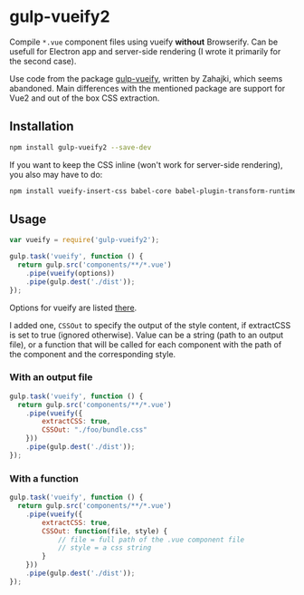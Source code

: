# gulp-vueify2
Compile `*.vue` component files using vueify **without** Browserify. Can be usefull for Electron app and server-side rendering (I wrote it primarily for the second case).

Use code from the package [gulp-vueify](https://github.com/Zahajki/gulp-vueify), written by Zahajki, which seems abandoned. Main differences with the mentioned package are support for Vue2 and out of the box CSS extraction.

## Installation
```bash
npm install gulp-vueify2 --save-dev
```

If you want to keep the CSS inline (won't work for server-side rendering), you also may have to do:
```bash
npm install vueify-insert-css babel-core babel-plugin-transform-runtime babel-preset-es2015 --save-dev
```

## Usage
```javascript
var vueify = require('gulp-vueify2');

gulp.task('vueify', function () {
  return gulp.src('components/**/*.vue')
    .pipe(vueify(options))
    .pipe(gulp.dest('./dist'));
});
```

Options for vueify are listed [there](https://github.com/vuejs/vueify/#configuring-options).

I added one, `CSSOut` to specify the output of the style content, if extractCSS is set to true (ignored otherwise). Value can be a string (path to an output file), or a function that will be called for each component with the path of the component and the corresponding style.

### With an output file
```javascript
gulp.task('vueify', function () {
  return gulp.src('components/**/*.vue')
    .pipe(vueify({
        extractCSS: true,
        CSSOut: "./foo/bundle.css"
    }))
    .pipe(gulp.dest('./dist'));
});
```

### With a function
```javascript
gulp.task('vueify', function () {
  return gulp.src('components/**/*.vue')
    .pipe(vueify({
        extractCSS: true,
        CSSOut: function(file, style) {
            // file = full path of the .vue component file
            // style = a css string
        }
    }))
    .pipe(gulp.dest('./dist'));
});
```
